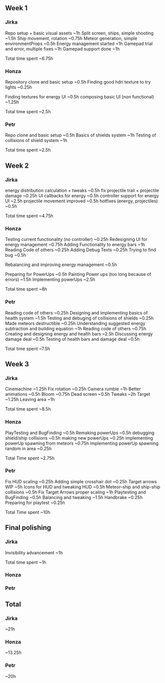 ## Week 1
### Jirka
Repo setup + basic visual assets				~1h
Split screen, ships, simple shooting			~1.5h
Ship movement, rotation							~0.75h
Meteor generation, simple environmentProps		~0.5h
Energy management started						~1h
Gamepad trial and error, multiple fixes			~1h
Gamepad support done							~1h

Total time spent								~6.75h
### Honza
Repository clone and basic setup				~0.5h
Finding good hdri texture to try lights			~0.25h

Finding textures for energy UI					~0.5h
composing basic UI (non functional)				~1.25h

Total time spent								~2.5h
### Petr
Repo clone and basic setup						~0.5h
Basics of shields system 						~1h
Testing of collisions of shield system			~1h

Total time spent								~2.5h

## Week 2
### Jirka
energy distribution calculation + tweaks		~0.5h
fix projectile trail + projectile damage		~0.25h
UI callbacks for energy							~0.5h
controller support for energy UI				~2.5h
projectile movement improved					~0.5h
hotfixes (energy, projectiles)					~0.5h

Total time spent								~4.75h
### Honza
Testing current functionality (no controller)	~0.25h
Redesigning UI for energy management			~0.75h
Adding Functionality to energy bars				~1h
Reading Code of others							~0.25h
Adding Debug Texts								~0.25h
Trying to find bug								~0.5h

Rebalancing and improving energy management		~0.5h

Preparing for PowerUps							~0.5h
Painting Power ups (too long because of errors)	~1.5h
Implementing powerUps							~2.5h

Total time spent								~8h
### Petr
Reading code of others 							~0.25h
Designing and implementing basics of 
health system									~1.5h
Testing and debuging of collisions of shields	~0.25h
Made meteors destructible						~0.25h
Understanding suggested energy subtraction 
and building equation							~1h
Reading code of others 							~0.75h										
Creating and designing energy and health bars	~2.5h
Discussing energy damage deal					~0.5h
Testing of health bars and damage deal			~0.5h

Total time spent								~7.5h
## Week 3
### Jirka
Cinemachine										~1.25h
Fix rotation									~0.25h
Camera rumble									~1h
Better animations								~0.5h
Bloom											~0.75h
Dead screen										~0.5h
Tweaks											~2h
Target											~1.25h
Leaving area									~1h

Total time spent								~8.5h
### Honza
PlayTesting and BugFinding						~0.5h
Remaking powerUps								~0.5h
debugging shield/ship collisions				~0.5h
making new powerUps								~0.25h
implementing powerUp spawning from meteors		~0.75h
implementing powerUp spawning random in area	~0.25h

Total Time spent								~2.75h
### Petr
Fix HUD scaling									~0.25h
Adding simple crosshair dot						~0.25h
Target arrows WIP								~5h
Icons for HUD and tweaking HUD                  ~0.5h
Meteor-ship and ship-ship collisions            ~0.5h
Fix Target Arrows proper scaling                ~1h
Playtesting and BugFinding                      ~0.5h
Balancing and tweaking                          ~1.5h
Handbrake                                       ~0.25h
Preparing for playtest                          ~0.25h

Total Time spent								~10h
## Final polishing
### Jirka
Invisibility advancement						~1h

Total time spent								~1h
### Honza
### Petr
## Total
### Jirka
~21h
### Honza
~13.25h
### Petr
~20h

